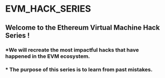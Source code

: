 # EVM_HACK_SERIES

## Welcome to the Ethereum Virtual Machine Hack Series ! 

### *We will recreate the most impactful hacks that have happened in the EVM ecosystem. 

### * The purpose of this series is to learn from past mistakes.


